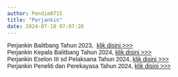 ```yaml
---
author: Pendim0715
title: "Perjankin"
date: 2024-07-18 07:07:26
---
```

<p style="margin: 0cm;"><span style="font-family: 'Arial',sans-serif;"><span style="vertical-align: inherit;"><span style="vertical-align: inherit;"><span style="vertical-align: inherit;"><span style="vertical-align: inherit;"><span style="vertical-align: inherit;"><span style="vertical-align: inherit;">Perjankin Balitbang Tahun 2023,&nbsp; </span></span></span></span></span></span><a href="https://drive.google.com/file/d/1qWquSRZgHUOrJu3xOyfbQ1WzRWISNZeE/view?usp=sharing"><span style="vertical-align: inherit;"><span style="vertical-align: inherit;"><span style="vertical-align: inherit;"><span style="vertical-align: inherit;"><span style="vertical-align: inherit;"><span style="vertical-align: inherit;">klik disini &gt;&gt;&gt;</span></span></span></span></span></span></a></span></p>

<p style="margin: 0cm;"><span style="font-family: Arial, sans-serif;"><span style="vertical-align: inherit;"><span style="vertical-align: inherit;">Perjankin Kepala Balitbang Tahun 2024, </span></span><a href="https://drive.google.com/file/d/1OXKWYXPulen4bJNxFbPzWNNZCnOxiEAB/view?usp=sharing"><span style="vertical-align: inherit;"><span style="vertical-align: inherit;">klik disini &gt;&gt;&gt;</span></span></a></span></p>

<p style="margin: 0cm;"><span style="font-family: Arial, sans-serif;"><span style="vertical-align: inherit;"><span style="vertical-align: inherit;">Perjankin Eselon III sd Pelaksana Tahun 2024, </span></span><a href="https://drive.google.com/file/d/1b6TqPFvlntlfzvY9Pl0AUjkJHDSfJiCe/view?usp=sharing"><span style="vertical-align: inherit;"><span style="vertical-align: inherit;">klik disini &gt;&gt;&gt;</span></span></a></span></p>

<p style="margin: 0cm;"><span style="font-family: Arial, sans-serif;"><span style="vertical-align: inherit;"><span style="vertical-align: inherit;">Perjankin Peneliti dan Perekayasa Tahun 2024, </span></span><a href="https://drive.google.com/file/d/1b6TqPFvlntlfzvY9Pl0AUjkJHDSfJiCe/view?usp=sharing"><span style="vertical-align: inherit;"><span style="vertical-align: inherit;">klik disini &gt;&gt;&gt;</span></span></a></span></p>
